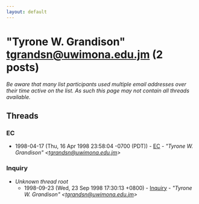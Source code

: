 ```yaml
---
layout: default
---
```


# "Tyrone W. Grandison" <tgrandsn@uwimona.edu.jm> (2 posts)

_Be aware that many list participants used multiple email addresses over their time active on the list. As such this page may not contain all threads available._

## Threads

### EC
+ 1998-04-17 (Thu, 16 Apr 1998 23:58:04 -0700 (PDT)) - [EC](/archive/1998/04/bc176f7c64385bd97ba4bccc271d1d18ed8bb66b82700ab1e40b37c5ba154e81) - _"Tyrone W. Grandison" \<tgrandsn@uwimona.edu.jm\>_

### Inquiry
+ _Unknown thread root_
  + 1998-09-23 (Wed, 23 Sep 1998 17:30:13 +0800) - [Inquiry](/archive/1998/09/72fc0e31d058522f43fd4772434d3323e106ea10b5f0f89fb20356c422e875ce) - _"Tyrone W. Grandison" \<tgrandsn@uwimona.edu.jm\>_

